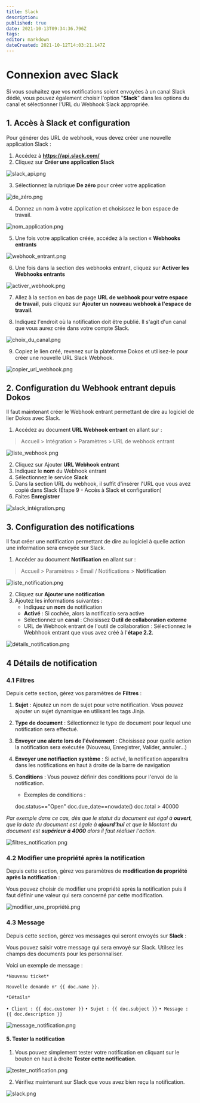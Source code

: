 ```yaml
---
title: Slack
description: 
published: true
date: 2021-10-13T09:34:36.796Z
tags: 
editor: markdown
dateCreated: 2021-10-12T14:03:21.147Z
---
```


# Connexion avec Slack

Si vous souhaitez que vos notifications soient envoyées à un canal Slack dédié, vous pouvez également choisir l'option "**Slack**" dans les options du canal et sélectionner l'URL du Webhook Slack appropriée.

## 1. Accès à Slack et configuration

Pour générer des URL de webhook, vous devez créer une nouvelle application Slack :

1. Accédez à **<a href="https://api.slack.com/" target="_blank">https://api.slack.com/</a>**
2. Cliquez sur **Créer une application Slack**

![slack_api.png](/content/integrations/slack/slack_api.png)

3. Sélectionnez la rubrique **De zéro** pour créer votre application

![de_zéro.png](/content/integrations/slack/de_zéro.png)

4. Donnez un nom à votre application et choisissez le bon espace de travail. 

![nom_application.png](/content/integrations/slack/nom_application.png)

5. Une fois votre application créée, accédez à la section « **Webhooks entrants**

![webhook_entrant.png](/content/integrations/slack/webhook_entrant.png)

6. Une fois dans la section des webhooks entrant, cliquez sur **Activer les Webhooks entrants**

![activer_webhook.png](/content/integrations/slack/activer_webhook.png)

7. Allez à la section en bas de page **URL de webhook pour votre espace de travail**, puis cliquez sur **Ajouter un nouveau webhook à l'espace de travail**.

8. Indiquez l'endroit où la notification doit être publié. Il s'agit d'un canal que vous aurez crée dans votre compte Slack.

![choix_du_canal.png](/content/integrations/slack/choix_du_canal.png)

9. Copiez le lien créé, revenez sur la plateforme Dokos et utilisez-le pour créer une nouvelle URL Slack Webhook.

![copier_url_webhook.png](/content/integrations/slack/copier_url_webhook.png)

## 2. Configuration du Webhook entrant depuis Dokos

Il faut maintenant créer le Webhook entrant permettant de dire au logiciel de lier Dokos avec Slack. 

1. Accédez au document **URL Webhook entrant** en allant sur :

> Accueil > Intégration > Paramètres > URL de webhook entrant

![liste_webhook.png](/content/integrations/google-chat/liste_webhook.png)

2. Cliquez sur Ajouter **URL Webhook entrant**
3. Indiquez le **nom** du Webhook entrant
4. Sélectionnez le service **Slack**
5. Dans la section URL du webhook, il suffit d'insérer l'URL que vous avez copié dans Slack (Étape 9 - Accès à Slack et configuration)
6. Faites **Enregistrer**

![slack_intégration.png](/content/integrations/slack/slack_intégration.png)

## 3. Configuration des notifications

Il faut créer une notification permettant de dire au logiciel à quelle action une information sera envoyée sur Slack.

1. Accéder au document **Notification** en allant sur :

> Accueil > Paramètres > Email / Notifications > **Notification**

![liste_notification.png](/content/integrations/google-chat/liste_notification.png)

2. Cliquez sur **Ajouter une notification**
3. Ajoutez les informations suivantes :
	- Indiquez un **nom** de notification
	- **Activé** : Si cochée, alors la notificatio sera active
	- Sélectionnez un **canal** : Choisissez **Outil de collaboration externe**
	- URL de Webhook entrant de l'outil de collaboration : Sélectionnez le Webhhook entrant que vous avez créé à l'**étape 2.2**.

![détails_notification.png](/content/integrations/google-chat/détails_notification.png)

## 4 Détails de notification

### 4.1 Filtres

Depuis cette section, gérez vos paramètres de **Filtres** :

1. **Sujet** : Ajoutez un nom de sujet pour votre notification. Vous pouvez ajouter un sujet dynamique en utilisant les tags Jinja.
2. **Type de document** : Sélectionnez le type de document pour lequel une notification sera effectué.
3. **Envoyer une alerte lors de l'événement** : Choisissez pour quelle action la notification sera exécutée (Nouveau, Enregistrer, Valider, annuler...)
4. **Envoyer une notifiaction système** : Si activé, la notification apparaîtra dans les notifications en haut à droite de la barre de navigation
5. **Conditions** : Vous pouvez définir des conditions pour l'envoi de la notification. 

	- Exemples de conditions : 

	doc.status=="Open"
	doc.due_date==nowdate()
	doc.total > 40000 

*Par exemple dans ce cas, dès que le statut du document est égal à **ouvert**, que la date du document est égale à **ajourd'hui** et que le Montant du document est **supérieur à 4000** alors il faut réaliser l'action.*

![filtres_notification.png](/content/integrations/google-chat/filtres_notification.png)

### 4.2 Modifier une propriété après la notification

Depuis cette section, gérez vos paramètres de **modification de propriété après la notification** :

Vous pouvez choisir de modifier une propriété après la notification puis il faut définir une valeur qui sera concerné par cette modification.

![modifier_une_propriété.png](/content/integrations/google-chat/modifier_une_propriété.png)

### 4.3 Message

Depuis cette section, gérez vos messages qui seront envoyés sur **Slack** :

Vous pouvez saisir votre message qui sera envoyé sur Slack. Utilsez les champs des documents pour les personnaliser.

Voici un exemple de message :

`*Nouveau ticket*`

`Nouvelle demande n° {{ doc.name }}.`

`*Détails*`

`• Client : {{ doc.customer }}`
`• Sujet : {{ doc.subject }}`
`• Message : {{ doc.description }}`

![message_notification.png](/content/integrations/google-chat/message_notification.png)

#### 5. Tester la notification

1. Vous pouvez simplement tester votre notification en cliquant sur le bouton en haut à droite **Tester cette notification**.

![tester_notification.png](/content/integrations/google-chat/tester_notification.png)

2. Vérifiez maintenant sur Slack que vous avez bien reçu la notification.

![slack.png](/content/integrations/slack/slack.png)
